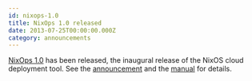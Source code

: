 ```yaml
---
id: nixops-1.0
title: NixOps 1.0 released
date: 2013-07-25T00:00:00.000Z
category: announcements
---
```


[NixOps 1.0](https://hydra.nixos.org/release/nixops/nixops-1.0) has been released, the inaugural release of the NixOS cloud deployment tool. See the [announcement](https://web.archive.org/web/20200423143059/https://releases.nixos.org/nix-dev/2013-June/011363.html) and the [manual](https://hydra.nixos.org/build/5426864/download/1/manual/manual.html) for details.
